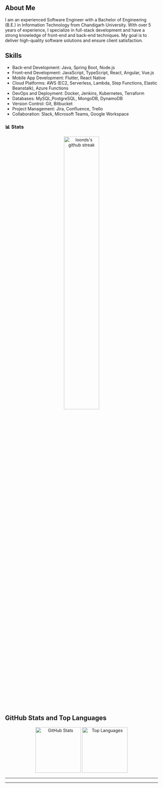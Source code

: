 ## About Me
I am an experienced Software Engineer with a Bachelor of Engineering (B.E.) in Information Technology from Chandigarh University. With over 5 years of experience, I specialize in full-stack development and have a strong knowledge of front-end and back-end techniques. My goal is to deliver high-quality software solutions and ensure client satisfaction.

## Skills
- Back-end Development: Java, Spring Boot,  Node.js
- Front-end Development: JavaScript, TypeScript, React, Angular, Vue.js
- Mobile App Development: Flutter, React Native
- Cloud Platforms: AWS (EC2, Serverless, Lambda, Step Functions, Elastic Beanstalk), Azure Functions
- DevOps and Deployment: Docker, Jenkins, Kubernetes, Terraform
- Databases: MySQL,PostgreSQL, MongoDB, DynamoDB
- Version Control: Git, Bitbucket
- Project Management: Jira, Confluence, Trello
- Collaboration: Slack, Microsoft Teams, Google Workspace

### 📊 Stats
<div align="center">
  <img src="https://github-readme-streak-stats.herokuapp.com/?user=pankaj-kumar-techie&theme=tokyonight&hide_border=true" alt="loonds's github streak" width="48%" >
</div>

## GitHub Stats and Top Languages
<div align="center">
  <img src="https://github-readme-stats.vercel.app/api?username=pankaj-kumar-techie&include_all_commits=true&show_icons=true&theme=github_dark" alt="GitHub Stats" height="150" />
  <img src="https://github-readme-stats.vercel.app/api/top-langs/?username=pankaj-kumar-techie&theme=github_dark&hide=Jupyter%20Notebook,css,html,scss,python&layout=compact" alt="Top Languages" height="150" />
</div>

---


---
